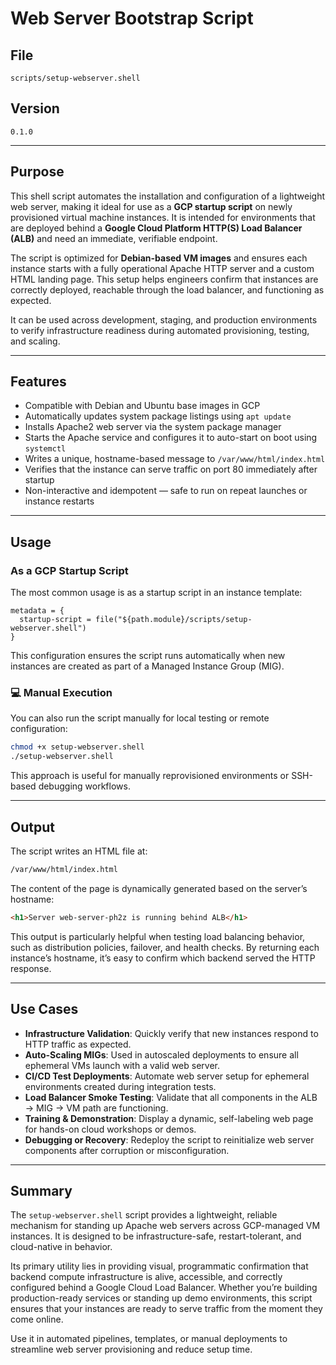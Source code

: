 # Web Server Bootstrap Script

## File
`scripts/setup-webserver.shell`

## Version
`0.1.0`

---

## Purpose

This shell script automates the installation and configuration of a lightweight web server, making it ideal for use as a **GCP startup script** on newly provisioned virtual machine instances. It is intended for environments that are deployed behind a **Google Cloud Platform HTTP(S) Load Balancer (ALB)** and need an immediate, verifiable endpoint.

The script is optimized for **Debian-based VM images** and ensures each instance starts with a fully operational Apache HTTP server and a custom HTML landing page. This setup helps engineers confirm that instances are correctly deployed, reachable through the load balancer, and functioning as expected.

It can be used across development, staging, and production environments to verify infrastructure readiness during automated provisioning, testing, and scaling.

---

## Features

- Compatible with Debian and Ubuntu base images in GCP
- Automatically updates system package listings using `apt update`
- Installs Apache2 web server via the system package manager
- Starts the Apache service and configures it to auto-start on boot using `systemctl`
- Writes a unique, hostname-based message to `/var/www/html/index.html`
- Verifies that the instance can serve traffic on port 80 immediately after startup
- Non-interactive and idempotent — safe to run on repeat launches or instance restarts

---

## Usage

### As a GCP Startup Script
The most common usage is as a startup script in an instance template:

```hcl
metadata = {
  startup-script = file("${path.module}/scripts/setup-webserver.shell")
}
```

This configuration ensures the script runs automatically when new instances are created as part of a Managed Instance Group (MIG).

### 💻 Manual Execution
You can also run the script manually for local testing or remote configuration:

```bash
chmod +x setup-webserver.shell
./setup-webserver.shell
```

This approach is useful for manually reprovisioned environments or SSH-based debugging workflows.

---

## Output

The script writes an HTML file at:
```bash
/var/www/html/index.html
```

The content of the page is dynamically generated based on the server’s hostname:
```html
<h1>Server web-server-ph2z is running behind ALB</h1>
```

This output is particularly helpful when testing load balancing behavior, such as distribution policies, failover, and health checks. By returning each instance’s hostname, it’s easy to confirm which backend served the HTTP response.

---

## Use Cases

- **Infrastructure Validation**: Quickly verify that new instances respond to HTTP traffic as expected.
- **Auto-Scaling MIGs**: Used in autoscaled deployments to ensure all ephemeral VMs launch with a valid web server.
- **CI/CD Test Deployments**: Automate web server setup for ephemeral environments created during integration tests.
- **Load Balancer Smoke Testing**: Validate that all components in the ALB → MIG → VM path are functioning.
- **Training & Demonstration**: Display a dynamic, self-labeling web page for hands-on cloud workshops or demos.
- **Debugging or Recovery**: Redeploy the script to reinitialize web server components after corruption or misconfiguration.

---

## Summary

The `setup-webserver.shell` script provides a lightweight, reliable mechanism for standing up Apache web servers across GCP-managed VM instances. It is designed to be infrastructure-safe, restart-tolerant, and cloud-native in behavior.

Its primary utility lies in providing visual, programmatic confirmation that backend compute infrastructure is alive, accessible, and correctly configured behind a Google Cloud Load Balancer. Whether you’re building production-ready services or standing up demo environments, this script ensures that your instances are ready to serve traffic from the moment they come online.

Use it in automated pipelines, templates, or manual deployments to streamline web server provisioning and reduce setup time.
